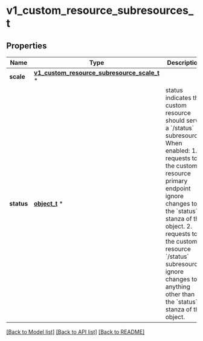 # v1_custom_resource_subresources_t

## Properties
Name | Type | Description | Notes
------------ | ------------- | ------------- | -------------
**scale** | [**v1_custom_resource_subresource_scale_t**](v1_custom_resource_subresource_scale.md) \* |  | [optional] 
**status** | [**object_t**](.md) \* | status indicates the custom resource should serve a &#x60;/status&#x60; subresource. When enabled: 1. requests to the custom resource primary endpoint ignore changes to the &#x60;status&#x60; stanza of the object. 2. requests to the custom resource &#x60;/status&#x60; subresource ignore changes to anything other than the &#x60;status&#x60; stanza of the object. | [optional] 

[[Back to Model list]](../README.md#documentation-for-models) [[Back to API list]](../README.md#documentation-for-api-endpoints) [[Back to README]](../README.md)


